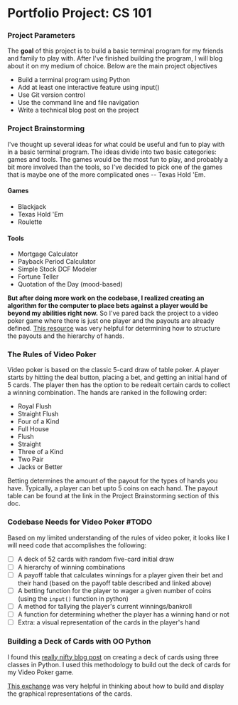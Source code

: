 # Portfolio Project: CS 101

### Project Parameters
The **goal** of this project is to build a basic terminal program for my friends and family to play with. After I've finished building the program, I will blog about it on my medium of choice. Below are the main project objectives

- Build a terminal program using Python
- Add at least one interactive feature using input()
- Use Git version control
- Use the command line and file navigation
- Write a technical blog post on the project

### Project Brainstorming
I've thought up several ideas for what could be useful and fun to play with in a basic terminal program. The ideas divide into two basic categories: games and tools. The games would be the most fun to play, and probably a bit more involved than the tools, so I've decided to pick one of the games that is maybe one of the more complicated ones -- Texas Hold 'Em. 

#### Games
- Blackjack
- Texas Hold 'Em
- Roulette
  
#### Tools
- Mortgage Calculator
- Payback Period Calculator
- Simple Stock DCF Modeler
- Fortune Teller
- Quotation of the Day (mood-based)

**But after doing more work on the codebase, I realized creating an algorithm for the computer to place bets against a player would be beyond my abilities right now.** So I've pared back the project to a video poker game where there is just one player and the payouts are already defined. [This resource](https://www.casinoreports.ca/video-poker/rules/) was very helpful for determining how to structure the payouts and the hierarchy of hands.

### The Rules of Video Poker
Video poker is based on the classic 5-card draw of table poker. A player starts by hitting the deal button, placing a bet, and getting an initial hand of 5 cards. The player then has the option to be redealt certain cards to collect a winning combination. The hands are ranked in the following order: 

* Royal Flush
* Straight Flush
* Four of a Kind
* Full House
* Flush
* Straight
* Three of a Kind
* Two Pair
* Jacks or Better

Betting determines the amount of the payout for the types of hands you have. Typically, a player can bet upto 5 coins on each hand. The payout table can be found at the link in the Project Brainstorming section of this doc.

### Codebase Needs for Video Poker #TODO
Based on my limited understanding of the rules of video poker, it looks like I will need code that accomplishes the following:
- [ ] A deck of 52 cards with random five-card initial draw
- [ ] A hierarchy of winning combinations
- [ ] A payoff table that calculates winnings for a player given their bet and their hand (based on the payoff table described and linked above)
- [ ] A betting function for the player to wager a given number of coins (using the `input()` function in python)
- [ ] A method for tallying the player's current winnings/bankroll
- [ ] A function for determining whether the player has a winning hand or not
- [ ] Extra: a visual representation of the cards in the player's hand 

### Building a Deck of Cards with OO Python
I found this [really nifty blog post](https://medium.com/@anthonytapias/build-a-deck-of-cards-with-oo-python-c41913a744d3) on creating a deck of cards using three classes in Python. I used this methodology to build out the deck of cards for my Video Poker game. 

[This exchange](https://codereview.stackexchange.com/questions/82103/ascii-fication-of-playing-cards) was very helpful in thinking about how to build and display the graphical representations of the cards.